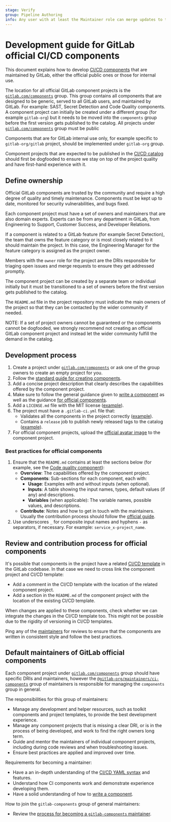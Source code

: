 ```yaml
---
stage: Verify
group: Pipeline Authoring
info: Any user with at least the Maintainer role can merge updates to this content. For details, see https://docs.gitlab.com/ee/development/development_processes.html#development-guidelines-review.
---
```


# Development guide for GitLab official CI/CD components

This document explains how to develop [CI/CD components](../../ci/components/index.md) that are maintained by GitLab, either the official public ones or those for internal use.

The location for all official GitLab component projects is the [`gitlab.com/components`](https://gitlab.com/components) group.
This group contains all components that are designed to be generic, served to all GitLab users, and maintained by GitLab.
For example: SAST, Secret Detection and Code Quality components.
A component project can initially be created under a different group (for example `gitlab-org`)
but it needs to be moved into the `components` group before the first version gets published to the catalog. All projects under [`gitlab.com/components`](https://gitlab.com/components) group must be public

Components that are for GitLab internal use only, for example specific to `gitlab-org/gitlab` project, should be
implemented under `gitlab-org` group.

Component projects that are expected to be published in the [CI/CD catalog](../../ci/components/index.md#cicd-catalog)
should first be dogfooded to ensure we stay on top of the project quality and have first-hand
experience with it.

## Define ownership

Official GitLab components are trusted by the community and require a high degree of quality and timely maintenance.
Components must be kept up to date, monitored for security vulnerabilities, and bugs fixed.

Each component project must have a set of owners and maintainers that are also domain experts.
Experts can be from any department in GitLab, from Engineering to Support, Customer Success, and Developer Relations.

If a component is related to a GitLab feature (for example Secret Detection), the team that owns the
feature category or is most closely related to it should maintain the project.
In this case, the Engineering Manager for the feature category is assigned as the project owner.

Members with the `owner` role for the project are the DRIs responsible for triaging open issues and merge requests to ensure they get addressed promptly.

The component project can be created by a separate team or individual initially but it must be transitioned
to a set of owners before the first version gets published to the catalog.

The `README.md` file in the project repository must indicate the main owners of the project so that
they can be contacted by the wider community if needed.

NOTE:
If a set of project owners cannot be guaranteed or the components cannot be dogfooded, we strongly recommend
not creating an official GitLab component project and instead let the wider community fulfill the demand
in the catalog.

## Development process

1. Create a project under [`gitlab.com/components`](https://gitlab.com/components)
   or ask one of the group owners to create an empty project for you.
1. Follow the [standard guide for creating components](../../ci/components/index.md).
1. Add a concise project description that clearly describes the capabilities offered by the component project.
1. Make sure to follow the general guidance given to [write a component](../../ci/components/index.md#write-a-component) as well as
   the guidance [for official components](#best-practices-for-official-components).
1. Add a `LICENSE.md` file with the MIT license ([example](https://gitlab.com/components/ruby/-/blob/d8db5288b01947e8a931d8d1a410befed69325a7/LICENSE.md)).
1. The project must have a `.gitlab-ci.yml` file that:
   - Validates all the components in the project correctly
     ([example](https://gitlab.com/components/secret-detection/-/blob/646d0fcbbf3c2a3e4b576f1884543c874041c633/.gitlab-ci.yml#L11-23)).
   - Contains a `release` job to publish newly released tags to the catalog
     ([example](https://gitlab.com/components/secret-detection/-/blob/646d0fcbbf3c2a3e4b576f1884543c874041c633/.gitlab-ci.yml#L50-58)).
1. For official component projects, upload the [official avatar image](https://gitlab.com/gitlab-org/gitlab/-/blob/master/doc/development/cicd/img/avatar_component_project_v16_8.png) to the component project.

### Best practices for official components

1. Ensure that the `README.md` contains at least the sections below (for example, see the [Code quality component](https://gitlab.com/components/code-quality)):
   - **Overview**: The capabilities offered by the component project.
   - **Components**: Sub-sections for each component, each with:
     - **Usage**: Examples with and without inputs (when optional).
     - **Inputs**: A table showing the input names, types, default values (if any) and descriptions.
     - **Variables** (when applicable): The variable names, possible values, and descriptions.
   - **Contribute**: Notes and how to get in touch with the maintainers.
     Usually the contribution process should follow the [official guide](../../ci/components/index.md).
1. Use underscores `_` for composite input names and hyphens `-` as separators, if necessary. For example: `service_x-project_name`.

## Review and contribution process for official components

It's possible that components in the project have a related [CI/CD template](templates.md) in the GitLab codebase.
In that case we need to cross link the component project and CI/CD template:

- Add a comment in the CI/CD template with the location of the related component project.
- Add a section in the `README.md` of the component project with the location of the existing CI/CD template.

When changes are applied to these components, check whether we can integrate the changes in the CI/CD template too.
This might not be possible due to the rigidity of versioning in CI/CD templates.

Ping any of the [maintainers](#default-maintainers-of-gitlab-official-components)
for reviews to ensure that the components are written in consistent style and follow the best practices.

## Default maintainers of GitLab official components

Each component project under [`gitlab.com/components`](https://gitlab.com/components) group should
have specific DRIs and maintainers, however the [`@gitlab-org/maintainers/ci-components`](https://gitlab.com/groups/gitlab-org/maintainers/ci-components/-/group_members?with_inherited_permissions=exclude)
group of maintainers is responsible for managing the `components` group in general.

The responsibilities for this group of maintainers:

- Manage any development and helper resources, such as toolkit components and project templates, to provide the best development experience.
- Manage any component projects that is missing a clear DRI, or is in the process of being developed, and work to find the right owners long term.
- Guide and mentor the maintainers of individual component projects, including during code reviews and when troubleshooting issues.
- Ensure best practices are applied and improved over time.

Requirements for becoming a maintainer:

- Have a an in-depth understanding of the [CI/CD YAML syntax](../../ci/yaml/index.md) and features.
- Understand how CI components work and demonstrate experience developing them.
- Have a solid understanding of how to [write a component](../../ci/components/index.md#write-a-component).

How to join the `gitlab-components` group of general maintainers:

- Review the [process for becoming a `gitlab-components` maintainer](https://handbook.gitlab.com/handbook/engineering/workflow/code-review/#project-maintainer-process-for-gitlab-components).
